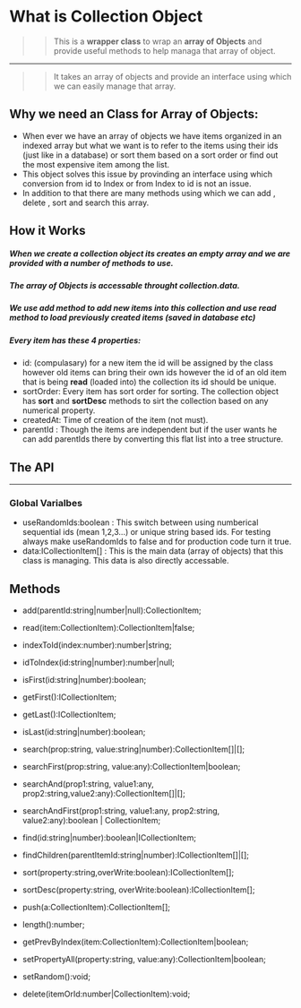 # What is Collection Object
>> This is a **wrapper class** to wrap an **array of Objects** and provide useful methods to help managa that array of object.
------
>> It takes an array of objects and provide an interface using which we can easily manage that array.

## Why we need an Class for Array of Objects:
- When ever we have an array of objects we have items organized in an indexed array but what we want is to refer to the items using their ids (just like in a database) or  sort them based on a sort order or find out the most expensive item among the list.
- This object solves this issue by provinding an interface using which conversion from id to Index or from Index to id is not an issue.
- In addition to that there are many methods using which we can add , delete , sort and search this array.

## How it Works
##### When we create a collection object its creates an empty array and we are provided with a number of methods to use.
##### The array of Objects is accessable throught **collection.data**.
##### We use **add** method to add new items into this collection and use **read** method to load previously created items (saved in database etc)
##### Every item has these 4 properties:
- id: (compulasary) for a new item the id will be assigned by the class however old items can bring their own ids however the id of an old item that is being **read** (loaded into) the collection its id should be unique.
- sortOrder: Every item has sort order for sorting. The collection object has **sort** and **sortDesc** methods to sirt the collection based on any numerical property.
- createdAt: Time of creation of the item (not must).
- parentId : Though the items are independent but if the user wants he can add parentIds there by converting this flat list into a tree structure.

## The API
----------------------
### Global Varialbes
- useRandomIds:boolean : This switch between using numberical sequential ids (mean 1,2,3...) or unique string based ids. For testing always make useRandomIds to false and for production code turn it true.
- data:ICollectionItem[] : This is the main data (array of objects) that this class is managing. This data is also directly accessable.

## Methods
- add(parentId:string|number|null):CollectionItem;
- read(item:CollectionItem):CollectionItem|false;
- indexToId(index:number):number|string;
- idToIndex(id:string|number):number|null;
- isFirst(id:string|number):boolean;
- getFirst():ICollectionItem;
- getLast():ICollectionItem;
- isLast(id:string|number):boolean;

- search(prop:string, value:string|number):CollectionItem[]|[];
- searchFirst(prop:string, value:any):CollectionItem|boolean;

- searchAnd(prop1:string, value1:any, prop2:string,value2:any):CollectionItem[]|[]; 
- searchAndFirst(prop1:string, value1:any, prop2:string, value2:any):boolean | CollectionItem;


- find(id:string|number):boolean|ICollectionItem;
- findChildren(parentItemId:string|number):ICollectionItem[]|[];
        
- sort(property:string,overWrite:boolean):ICollectionItem[]; 
- sortDesc(property:string, overWrite:boolean):ICollectionItem[];
    
- push(a:CollectionItem):CollectionItem[];
    
- length():number;
    
- getPrevByIndex(item:CollectionItem):CollectionItem|boolean;
- setPropertyAll(property:string, value:any):CollectionItem|boolean;
    
- setRandom():void;
    
- delete(itemOrId:number|CollectionItem):void;
    
